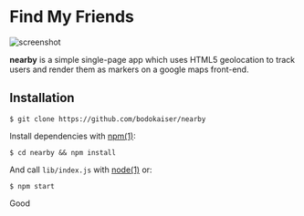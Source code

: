 # Find My Friends

![screenshot](https://user-images.githubusercontent.com/1780466/46572800-10d81080-c98c-11e8-9561-255fc1011df7.png)

**nearby** is a simple single-page app which uses HTML5 geolocation to track
users and render them as markers on a google maps front-end.

## Installation

    $ git clone https://github.com/bodokaiser/nearby

Install dependencies with [npm(1)](http://npmjs.org):

    $ cd nearby && npm install

And call `lib/index.js` with [node(1)](http://nodejs.org) or:

    $ npm start


Good